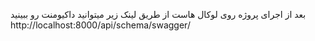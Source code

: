 بعد از اجرای پروژه روی لوکال هاست از طریق لینک زیر میتوانید داکیومنت رو ببینید
http://localhost:8000/api/schema/swagger/
